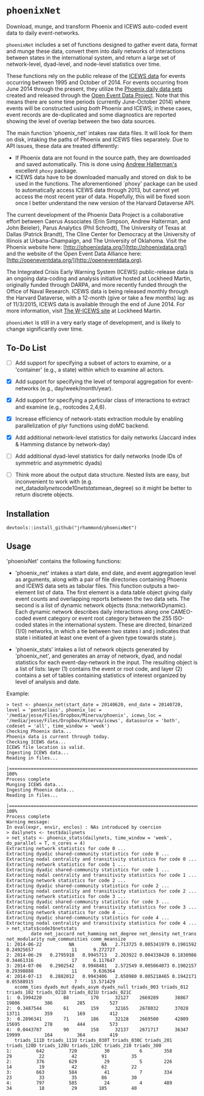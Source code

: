 `phoenixNet`
=====

Download, munge, and transform Phoenix and ICEWS auto-coded event data to daily event-networks.

`phoenixNet` includes a set of functions designed to gather event data, format and munge
these data, convert them into daily networks of interactions between states in the 
international system, and return a large set of network-level, dyad-level, and node-level
statistics over time. 

These functions rely on the public release of the [ICEWS data](https://dataverse.harvard.edu/dataverse/harvard?q=icews) for events occurring between 
1995 and October of 2014. For events occurring from June 2014 through the present, they
utilize the [Phoenix daily data sets](http://phoenixdata.org/data/current) created and
released through the [Open Event Data Project](http://openeventdata.org). Note that this
means there are some time periods (currently June-October 2014) where events will be constructed
using *both* Phoenix and ICEWS; in these cases, event records are de-duplicated and some diagnostics
are reported showing the level of overlap between the two data sources.

The main function 'phoenix_net' intakes raw data files. It will look for them on disk, intaking
the paths of Phoenix and ICEWS files separately. Due to API issues, these data are treated differently:
- If Phoenix data are not found in the source path, they are downloaded and saved automatically. This is
done using [Andrew Halterman's](https://github.com/ahalterman/phoxy) excellent `phoxy` package.
- ICEWS data have to be downloaded manually and stored on disk to be used in the functions. The
aforementioned `phoxy' package can be used to automatically access ICEWS data through 2013, but
cannot yet access the most recent year of data. Hopefully, this will be fixed soon once I better 
understand the new version of the Harvard Dataverse API.

The current development of the Phoenix Data Project is a collaborative effort between 
Caerus Associates (Erin Simpson, Andrew Halterman, and John Beieler), Parus Analytics 
(Phil Schrodt), The University of Texas at Dallas (Patrick Brandt), The Cline Center 
for Democracy at the University of Illinois at Urbana-Champaign, and The University 
of Oklahoma. Visit the Phoenix website here: [http://phoenixdata.org/](http://phoenixdata.org/)
and the website of the Open Event Data Alliance here: [http://openeventdata.org/](http://openeventdata.org).

The Integrated Crisis Early Warning System (ICEWS) public-release data is an ongoing data-coding
and analysis initiative hosted at Lockheed Martin, originally funded through DARPA, and more recently 
funded through the Office of Naval Research. ICEWS data is being released monthly through the Harvard
Dataverse, with a 12-month (give or take a few months) lag: as of 11/3/2015, ICEWS data is available
through the end of June 2014. For more information, visit [The W-ICEWS site](http://www.lockheedmartin.com/us/products/W-ICEWS/W-ICEWS_Team/Publications.html) at Lockheed Martin.

`phoenixNet` is still in a very early stage of development, and is likely to change
significantly over time.

To-Do List
------------
- [ ] Add support for specifying a subset of actors to examine, or a 'container' (e.g., a state) within which to examine all actors.
- [x] Add support for specifying the level of temporal aggregation for event-networks (e.g., day/week/month/year).
- [x] Add support for specifying a particular class of interactions to extract and examine (e.g., rootcodes 2,4,6).
- [x] Increase efficiency of network-stats extraction module by enabling parallelization of plyr functions using doMC backend.
- [x] Add additional network-level statistics for daily networks (Jaccard index & Hamming distance by network-day)
- [ ] Add additional dyad-level statistics for daily networks (node IDs of symmetric and asymmetric dyads)
- [ ] Think more about the output data structure. Nested lists are easy, but inconvenient to work with (e.g. net_data$dailynets$code10$netstats$mean_degree) so it might be better to return discrete objects.


Installation
------------
`devtools::install_github("jrhammond/phoenixNet")`

Usage
-----

'phoenixNet' contains the following functions:

* 'phoenix_net' intakes a start date, end date, and event aggregation level
  as arguments, along with a pair of file directories containing Phoenix and ICEWS
  data sets as tabular files. This function outputs a two-element list of data. The
  first element is a data.table object giving daily event counts and overlapping reports
  between the two data sets. The second is a list of dynamic network objects (tsna::networkDynamic). 
  Each dynamic network describes daily interactions along one CAMEO-coded event category
  or event root category between the 255 ISO-coded states in the international system. 
  These are directed, binarized (1/0) networks, in which a tie between two states i and j
  indicates that state i initiated at least one event of a given type towards state j.

* 'phoenix_stats' intakes a list of network objects generated by 'phoenix_net', and generates
  an array of network, dyad, and nodal statistics for each event-day-network in the input.
  The resulting object is a list of lists: layer (1) contains the event or root code,
  and layer (2) contains a set of tables containing statistics of interest organized
  by level of analysis and date.
  
Example:

```
> test <- phoenix_net(start_date = 20140620, end_date = 20140720, level = 'pentaclass', phoenix_loc = '/media/jesse/Files/Dropbox/Minerva/phoenix', icews_loc = '/media/jesse/Files/Dropbox/Minerva/icews', datasource = 'both', codeset = 'all', time_window = 'week')
Checking Phoenix data...
Phoenix data is current through today.
Checking ICEWS data...
ICEWS file location is valid.
Ingesting ICEWS data...
Reading in files...
  |=================================================================================================================| 100%
Process complete
Munging ICEWS data...
Ingesting Phoenix data...
Reading in files...
  |=================================================================================================================| 100%
Process complete
Warning message:
In eval(expr, envir, enclos) : NAs introduced by coercion
> dailynets <- test$dailynets
> net_stats <- phoenix_stats(dailynets, time_window = 'week', do_parallel = T, n_cores = 4)
Extracting network statistics for code 0 ...
Extracting dyadic shared-community statistics for code 0 ...
Extracting nodal centrality and transitivity statistics for code 0 ...
Extracting network statistics for code 1 ...
Extracting dyadic shared-community statistics for code 1 ...
Extracting nodal centrality and transitivity statistics for code 1 ...
Extracting network statistics for code 2 ...
Extracting dyadic shared-community statistics for code 2 ...
Extracting nodal centrality and transitivity statistics for code 2 ...
Extracting network statistics for code 3 ...
Extracting dyadic shared-community statistics for code 3 ...
Extracting nodal centrality and transitivity statistics for code 3 ...
Extracting network statistics for code 4 ...
Extracting dyadic shared-community statistics for code 4 ...
Extracting nodal centrality and transitivity statistics for code 4 ...
> net_stats$code3$netstats
         date net_jaccard net_hamming net_degree net_density net_trans net_modularity num_communities comm_meansize
1: 2014-06-22          NA          NA   2.713725 0.005341979 0.1901592     0.24925657              11      9.272727
2: 2014-06-29   0.2795918   0.9945713   2.203922 0.004338428 0.1830986     0.34461316              17      6.117647
3: 2014-07-06   0.2902542   0.9948481   2.572549 0.005064073 0.1902157     0.29398888              11      9.636364
4: 2014-07-13   0.2882012   0.9943406   2.650980 0.005218465 0.1942171     0.05588915               7     13.571429
   xcomm_ties dyads_mut dyads_asym dyads_null triads_003 triads_012 triads_102 triads_021D triads_021U triads_021C
1:  0.1994220        88        170      32127    2669289      38867      19806         386         285         527
2:  0.3487544        61        159      32165    2678032      37028      13711         359         169         412
3:  0.2896341        71        186      32128    2669500      42809      15695         278         444         573
4:  0.0443787        90        158      32137    2671717      36347      19999         164         364         419
   triads_111D triads_111U triads_030T triads_030C triads_201 triads_120D triads_120U triads_120C triads_210 triads_300
1:         642         720          30           6        358          29          22          42         91         35
2:         376         629          29           5        226          14          19          42         62         22
3:         663         584          41           7        334          23          33          35         86         30
4:         797         585          24           4        489          34          18          29        105         40

